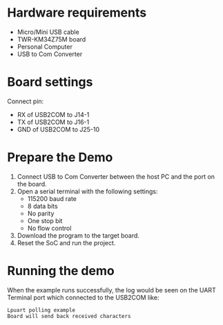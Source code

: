 Hardware requirements
=====================
- Micro/Mini USB cable
- TWR-KM34Z75M board
- Personal Computer
- USB to Com Converter

Board settings
==============
Connect pin:
- RX of USB2COM to J14-1
- TX of USB2COM to J16-1
- GND of USB2COM to J25-10

Prepare the Demo
================
1.  Connect USB to Com Converter between the host PC and the port on the board.
2.  Open a serial terminal with the following settings:
    - 115200 baud rate
    - 8 data bits
    - No parity
    - One stop bit
    - No flow control
3.  Download the program to the target board.
4.  Reset the SoC and run the project.

Running the demo
================
When the example runs successfully, the log would be seen on the UART Terminal port which connected to the USB2COM like:

~~~~~~~~~~~~~~~~~~~~~~~~~~~~~~~~~~~~~~~~~
Lpuart polling example
Board will send back received characters
~~~~~~~~~~~~~~~~~~~~~~~~~~~~~~~~~~~~~~~~~
